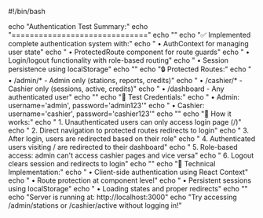 #!/bin/bash

echo "Authentication Test Summary:"
echo "=============================="
echo ""
echo "✅ Implemented complete authentication system with:"
echo "   • AuthContext for managing user state"
echo "   • ProtectedRoute component for route guards"
echo "   • Login/logout functionality with role-based routing"
echo "   • Session persistence using localStorage"
echo ""
echo "🔒 Protected Routes:"
echo "   • /admin/* - Admin only (stations, reports, credits)"
echo "   • /cashier/* - Cashier only (sessions, active, credits)"
echo "   • /dashboard - Any authenticated user"
echo ""
echo "🔑 Test Credentials:"
echo "   • Admin: username='admin', password='admin123'"
echo "   • Cashier: username='cashier', password='cashier123'"
echo ""
echo "🎯 How it works:"
echo "   1. Unauthenticated users can only access login page (/)"
echo "   2. Direct navigation to protected routes redirects to login"
echo "   3. After login, users are redirected based on their role"
echo "   4. Authenticated users visiting / are redirected to their dashboard"
echo "   5. Role-based access: admin can't access cashier pages and vice versa"
echo "   6. Logout clears session and redirects to login"
echo ""
echo "🔧 Technical Implementation:"
echo "   • Client-side authentication using React Context"
echo "   • Route protection at component level"
echo "   • Persistent sessions using localStorage"
echo "   • Loading states and proper redirects"
echo ""
echo "Server is running at: http://localhost:3000"
echo "Try accessing /admin/stations or /cashier/active without logging in!"